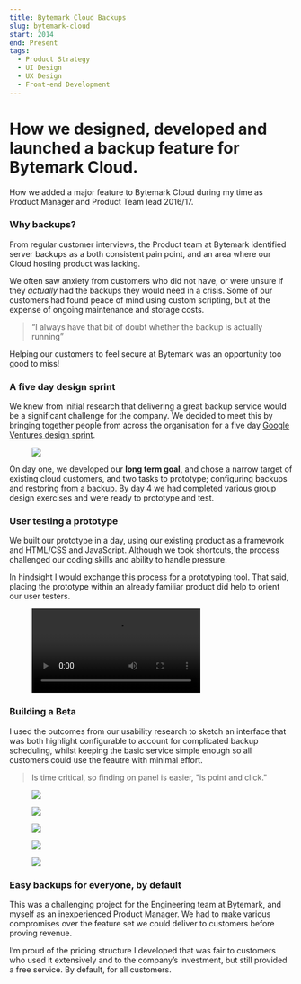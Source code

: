 ```yaml
---
title: Bytemark Cloud Backups
slug: bytemark-cloud
start: 2014
end: Present
tags:
  - Product Strategy
  - UI Design
  - UX Design
  - Front-end Development
---
```


<div class="article__header" style="background-image: url('/articles/bytemark-cloud/how-might-we.jpg')">
  <h1>
    <span>
      How we designed, developed and launched a backup feature for Bytemark Cloud.
    </span>
  </h1>
</div>

<p class="article__meta">
  How we added a major feature to Bytemark Cloud during my time as Product Manager and Product Team lead 2016/17.
</p>

### Why backups?

From regular customer interviews, the Product team at Bytemark identified server backups as a both consistent pain point, and an area where our Cloud hosting product was lacking.

We often saw anxiety from customers who did not have, or were unsure if they *actually* had the backups they would need in a crisis. Some of our customers had found peace of mind using custom scripting, but at the expense of ongoing maintenance and storage costs.

> “I always have that bit of doubt whether the backup is actually running”

Helping our customers to feel secure at Bytemark was an opportunity too good to miss!

### A five day design sprint

We knew from initial research that delivering a great backup service would be a significant challenge for the company. We decided to meet this by bringing together people from across the organisation for a five day [Google Ventures design sprint](http://www.gv.com/sprint/).

<figure class="article__figure is-wide">
  <img src="/articles/bytemark-cloud/bytemark-cloud-sprint-roadmap.jpg" />
</figure>

On day one, we developed our **long term goal**, and chose a narrow target of existing cloud customers, and two tasks to prototype; configuring backups and restoring from a backup. By day 4 we had completed various group design exercises and were ready to prototype and test.

### User testing a prototype

We built our prototype in a day, using our existing product as a framework and HTML/CSS and JavaScript. Although we took shortcuts, the process challenged our coding skills and ability to handle pressure.

In hindsight I would exchange this process for a prototyping tool. That said, placing the prototype within an already familiar product did help to orient our user testers.

<figure class="article__figure">
  <div class="fluid-video one-to-zero-six-eight">
    <video controls="true" preload="auto">
      <source src="/articles/bytemark-cloud/backup-prototype.mp4" />
    </video>
  </div>
</figure>

### Building a Beta

I used the outcomes from our usability research to sketch an interface that was both highlight configurable to account for complicated backup scheduling, whilst keeping the basic service simple enough so all customers could use the feautre with minimal effort.

> Is time critical, so finding on panel is easier, "is point and click."

<div class="article_images">
  <figure>
    <img src="/articles/bytemark-cloud/sketches.jpg" />
  </figure>
  <figure>
    <img src="/articles/bytemark-cloud/prototype-screenshot3.png" />
  </figure>
  <figure>
    <img src="/articles/bytemark-cloud/prototype-screenshot4.png" />
  </figure>
  
  <figure>
    <img src="/articles/bytemark-cloud/clicktest.png" />
  </figure>
  <figure>
    <img src="/articles/bytemark-cloud/terminal-prototype.jpg" />
  </figure>

</div>

### Easy backups for everyone, by default

This was a challenging project for the Engineering team at Bytemark, and myself as an inexperienced Product Manager. We had to make various compromises over the feature set we could deliver to customers before proving revenue.

I’m proud of the pricing structure I developed that was fair to customers who used it extensively and to the company’s investment, but still provided a free service. By default, for all customers.
